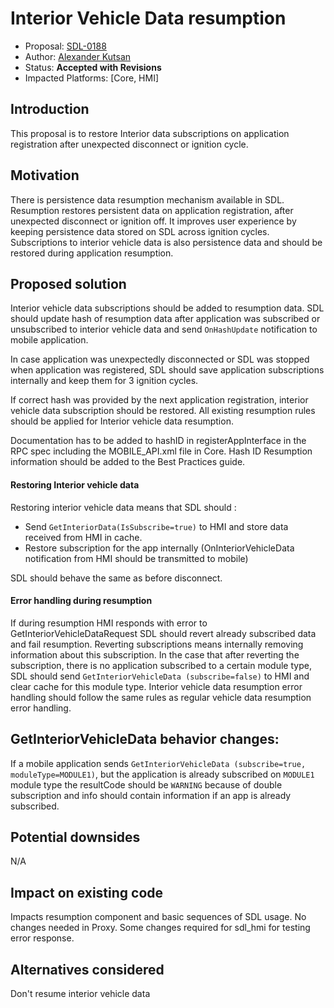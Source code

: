 # Interior Vehicle Data resumption

* Proposal: [SDL-0188](0188-get-interior-data-resumption.md)
* Author: [Alexander Kutsan](https://github.com/LuxoftAKutsan)
* Status: **Accepted with Revisions**
* Impacted Platforms: [Core, HMI]

## Introduction

This proposal is to restore Interior data subscriptions on application registration after unexpected disconnect or ignition cycle.

## Motivation

There is persistence data resumption mechanism available in SDL. 
Resumption restores persistent data on application registration, after unexpected disconnect or ignition off. 
It improves user experience by keeping persistence data stored on SDL across ignition cycles.  
Subscriptions to interior vehicle data is also persistence data and should be restored during application resumption.

## Proposed solution

Interior vehicle data subscriptions should be added to resumption data. 
SDL should update hash of resumption data after application was subscribed or unsubscribed to interior vehicle data and send `OnHashUpdate` notification to mobile application.

In case application was unexpectedly disconnected or SDL was stopped when application was registered,
SDL should save application subscriptions internally and keep them for 3 ignition cycles.

If correct hash was provided by the next application registration, interior vehicle data subscription should be restored.
All existing resumption rules should be applied for Interior vehicle data resumption.

Documentation has to be added to hashID in registerAppInterface in the RPC spec including the MOBILE_API.xml file in Core.
Hash ID Resumption information should be added to the Best Practices guide.


#### Restoring Interior vehicle data

Restoring interior vehicle data means that SDL should :
 - Send `GetInteriorData(IsSubscribe=true)` to HMI and store data received from HMI in cache.
 - Restore subscription for the app internally (OnInteriorVehicleData notification from HMI should be transmitted to mobile)

SDL should behave the same as before disconnect.

#### Error handling during resumption

If during resumption HMI responds with error to GetInteriorVehicleDataRequest SDL should revert already subscribed data and fail resumption. 
Reverting subscriptions means internally removing information about this subscription.
In the case that after reverting the subscription, there is no application subscribed to a certain module type, SDL should send `GetInteriorVehicleData (subscribe=false)` to HMI and clear cache for this module type.
Interior vehicle data resumption error handling should follow the same rules as regular vehicle data resumption error handling. 

## GetInteriorVehicleData behavior changes:

If a mobile application sends `GetInteriorVehicleData (subscribe=true, moduleType=MODULE1)`, but the application is already subscribed on `MODULE1` module type the resultCode should be `WARNING` because of double subscription and info should contain information if an app is already subscribed.

## Potential downsides

N/A

## Impact on existing code

Impacts resumption component and basic sequences of SDL usage.
No changes needed in Proxy.
Some changes required for sdl_hmi for testing error response. 

## Alternatives considered

Don't resume interior vehicle data

